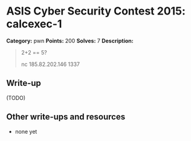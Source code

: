# ASIS Cyber Security Contest 2015: calcexec-1

**Category:** pwn
**Points:** 200
**Solves:** 7
**Description:**

> 2+2 == 5?
> 
> nc 185.82.202.146 1337

## Write-up

(TODO)

## Other write-ups and resources

* none yet
